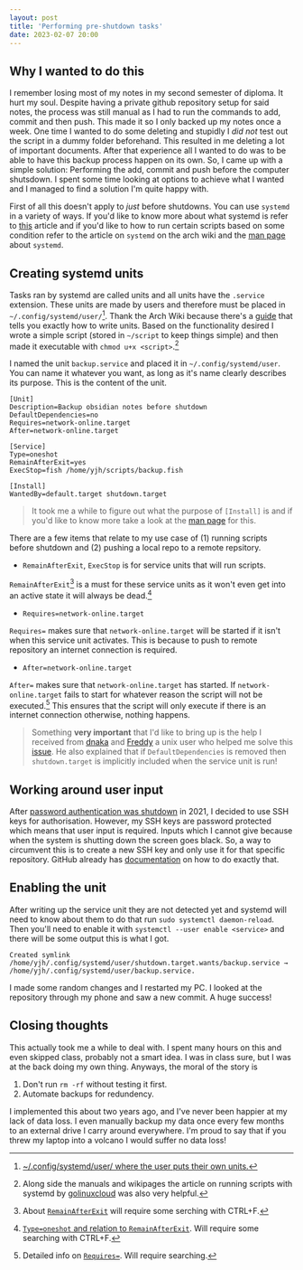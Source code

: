```yaml
---
layout: post
title: 'Performing pre-shutdown tasks'
date: 2023-02-07 20:00
---
```


## Why I wanted to do this

I remember losing most of my notes in my second semester of diploma. It hurt my soul. Despite having a private github repository setup for said notes, the process was still manual as I had to run the commands to add, commit and then push. This made it so I only backed up my notes once a week. One time I wanted to do some deleting and stupidly I *did not* test out the script in a dummy folder beforehand. This resulted in me deleting a lot of important documents. After that experience all I wanted to do was to be able to have this backup process happen on its own. So, I came up with a simple solution: Performing the add, commit and push before the computer shutsdown. I spent some time looking at options to achieve what I wanted and I managed to find a solution I'm quite happy with.

First of all this doesn't apply to *just* before shutdowns. You can use `systemd` in a variety of ways. If you'd like to know more about what systemd is refer to [this](https://wiki.archlinux.org/title/Systemd) article and if you'd like to how to run certain scripts based on some condition refer to the article on `systemd` on the arch wiki and the [man page](https://man.archlinux.org/man/systemd.service.5#Default_Dependencies) about `systemd`.

## Creating systemd units
Tasks ran by systemd are called units and all units have the `.service` extension. These units are made by users and therefore must be placed in `~/.config/systemd/user/`[^1]. Thank the Arch Wiki because there's a [guide](https://wiki.archlinux.org/title/Systemd#Writing_unit_files) that tells you exactly how to write units. Based on the functionality desired I wrote a simple script (stored in `~/script` to keep things simple) and then made it executable with `chmod u+x <script>`.[^2]

I named the unit `backup.service` and placed it in `~/.config/systemd/user`. You can name it whatever you want, as long as it's name clearly describes its purpose. This is the content of the unit.

```
[Unit]
Description=Backup obsidian notes before shutdown
DefaultDependencies=no
Requires=network-online.target
After=network-online.target

[Service]
Type=oneshot
RemainAfterExit=yes
ExecStop=fish /home/yjh/scripts/backup.fish

[Install]
WantedBy=default.target shutdown.target
```

> It took me a while to figure out what the purpose of `[Install]` is and if you'd like to know more take a look at the [man page](https://man.archlinux.org/man/systemd.unit.5.en#%5BINSTALL%5D_SECTION_OPTIONS) for this.

There are a few items that relate to my use case of (1) running scripts before shutdown and (2) pushing a local repo to a remote repsitory. 
- `RemainAfterExit`, `ExecStop` is for service units that will run scripts.

`RemainAfterExit`[^3] is a must for these service units as it won't even get into an active state it will always be dead.[^4]

- `Requires=network-online.target` 

`Requires=` makes sure that `network-online.target` will be started if it isn't when this service unit activates. This is because to push to remote repository an internet connection is required.

- `After=network-online.target` 

`After=` makes sure that `network-online.target` has started. If `network-online.target` fails to start for whatever reason the script will not be executed.[^5] This ensures that the script will only execute if there is an internet connection otherwise, nothing happens.

> Something **very important** that I'd like to bring up is the help I received from [dnaka](https://github.com/dnaka91) and [Freddy](https://unix.stackexchange.com/users/332764/freddy) a unix user who helped me solve this [issue](https://unix.stackexchange.com/a/734710/527572). He also explained that if `DefaultDependencies` is removed then `shutdown.target` is implicitly included when the service unit is run!

## Working around user input
After [password authentication was shutdown](https://github.blog/changelog/2021-08-12-git-password-authentication-is-shutting-down/) in 2021, I decided to use SSH keys for authorisation. However, my SSH keys are password protected which means that user input is required. Inputs which I cannot give because when the system is shutting down the screen goes black. So, a way to circumvent this is to create a new SSH key and only use it for that specific repository. GitHub already has [documentation](https://docs.github.com/en/authentication/connecting-to-github-with-ssh/generating-a-new-ssh-key-and-adding-it-to-the-ssh-agent) on how to do exactly that.

## Enabling the unit
After writing up the service unit they are not detected yet and systemd will need to know about them to do that run `sudo systemctl daemon-reload`. Then you'll need to enable it with `systemctl --user enable <service>` and there will be some output this is what I got.

```
Created symlink /home/yjh/.config/systemd/user/shutdown.target.wants/backup.service → /home/yjh/.config/systemd/user/backup.service.
```

I made some random changes and I restarted my PC. I looked at the repository through my phone and saw a new commit. A huge success!

## Closing thoughts
This actually took me a while to deal with. I spent many hours on this and even skipped class, probably not a smart idea. I was in class sure, but I was at the back doing my own thing. Anyways, the moral of the story is
1. Don't run `rm -rf` without testing it first.
2. Automate backups for redundency.

I implemented this about two years ago, and I've never been happier at my lack of data loss. I even manually backup my data once every few months to an external drive I carry around everywhere. I'm proud to say that if you threw my laptop into a volcano I would suffer no data loss!

[^1]: [~/.config/systemd/user/ where the user puts their own units.](https://wiki.archlinux.org/title/Systemd/User)
[^2]: Along side the manuals and wikipages the article on running scripts with systemd by [golinuxcloud](https://www.golinuxcloud.com/run-script-with-systemd-before-shutdown-linux/) was also very helpful.
[^3]: About [`RemainAfterExit`](https://man.archlinux.org/man/systemd.service.5#OPTIONS) will require some serching with CTRL+F.
[^4]: [`Type=oneshot` and relation to `RemainAfterExit`](https://man.archlinux.org/man/systemd.service.5#OPTIONS). Will require some searching with CTRL+F.
[^5]: Detailed info on [`Requires=`](https://man.archlinux.org/man/systemd.unit.5.en#%5BUNIT%5D_SECTION_OPTIONS). Will require searching.
